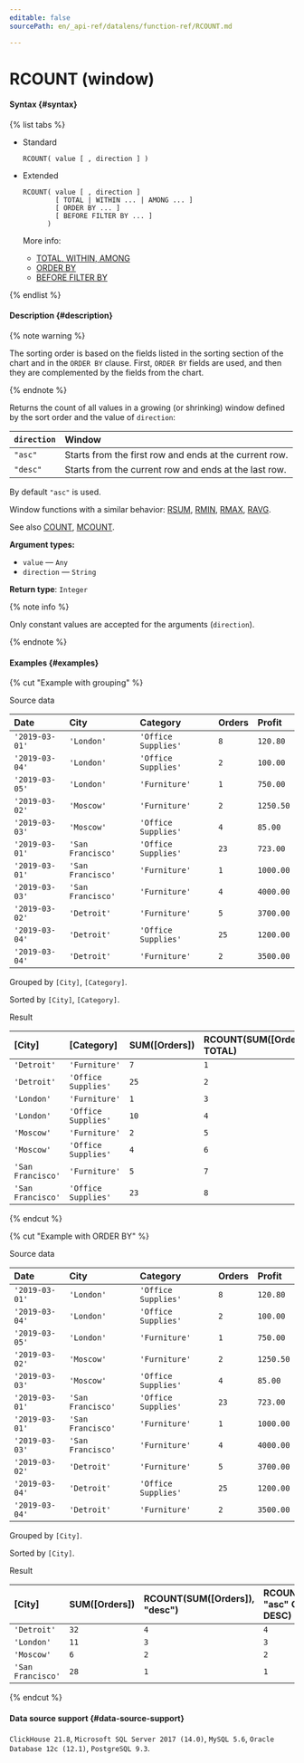 ```yaml
---
editable: false
sourcePath: en/_api-ref/datalens/function-ref/RCOUNT.md

---
```


# RCOUNT (window)



#### Syntax {#syntax}

{% list tabs %}

- Standard

  ```
  RCOUNT( value [ , direction ] )
  ```

- Extended

  ```
  RCOUNT( value [ , direction ]
          [ TOTAL | WITHIN ... | AMONG ... ]
          [ ORDER BY ... ]
          [ BEFORE FILTER BY ... ]
        )
  ```

  More info:
  - [TOTAL, WITHIN, AMONG](window-functions.md#syntax-grouping)
  - [ORDER BY](window-functions.md#syntax-order-by)
  - [BEFORE FILTER BY](window-functions.md#syntax-before-filter-by)

{% endlist %}

#### Description {#description}

{% note warning %}

The sorting order is based on the fields listed in the sorting section of the chart and in the `ORDER BY` clause. First, `ORDER BY` fields are used, and then they are complemented by the fields from the chart.

{% endnote %}

Returns the count of all values in a growing (or shrinking) window defined by the sort order and the value of `direction`:

| `direction`   | Window                                                 |
|:--------------|:-------------------------------------------------------|
| `"asc"`       | Starts from the first row and ends at the current row. |
| `"desc"`      | Starts from the current row and ends at the last row.  |

By default `"asc"` is used.


Window functions with a similar behavior: [RSUM](RSUM.md), [RMIN](RMIN.md), [RMAX](RMAX.md), [RAVG](RAVG.md).

See also [COUNT](COUNT.md), [MCOUNT](MCOUNT.md).

**Argument types:**
- `value` — `Any`
- `direction` — `String`


**Return type**: `Integer`

{% note info %}

Only constant values are accepted for the arguments (`direction`).

{% endnote %}


#### Examples {#examples}

{% cut "Example with grouping" %}


Source data

| **Date**       | **City**          | **Category**        | **Orders**   | **Profit**   |
|:---------------|:------------------|:--------------------|:-------------|:-------------|
| `'2019-03-01'` | `'London'`        | `'Office Supplies'` | `8`          | `120.80`     |
| `'2019-03-04'` | `'London'`        | `'Office Supplies'` | `2`          | `100.00`     |
| `'2019-03-05'` | `'London'`        | `'Furniture'`       | `1`          | `750.00`     |
| `'2019-03-02'` | `'Moscow'`        | `'Furniture'`       | `2`          | `1250.50`    |
| `'2019-03-03'` | `'Moscow'`        | `'Office Supplies'` | `4`          | `85.00`      |
| `'2019-03-01'` | `'San Francisco'` | `'Office Supplies'` | `23`         | `723.00`     |
| `'2019-03-01'` | `'San Francisco'` | `'Furniture'`       | `1`          | `1000.00`    |
| `'2019-03-03'` | `'San Francisco'` | `'Furniture'`       | `4`          | `4000.00`    |
| `'2019-03-02'` | `'Detroit'`       | `'Furniture'`       | `5`          | `3700.00`    |
| `'2019-03-04'` | `'Detroit'`       | `'Office Supplies'` | `25`         | `1200.00`    |
| `'2019-03-04'` | `'Detroit'`       | `'Furniture'`       | `2`          | `3500.00`    |

Grouped by `[City]`, `[Category]`.

Sorted by `[City]`, `[Category]`.

Result

| **[City]**        | **[Category]**      | **SUM([Orders])**   | **RCOUNT(SUM([Orders]) TOTAL)**   | **RCOUNT(SUM([Orders]) WITHIN [City])**   | **RCOUNT(SUM([Orders]) AMONG [City])**   |
|:------------------|:--------------------|:--------------------|:----------------------------------|:------------------------------------------|:-----------------------------------------|
| `'Detroit'`       | `'Furniture'`       | `7`                 | `1`                               | `1`                                       | `1`                                      |
| `'Detroit'`       | `'Office Supplies'` | `25`                | `2`                               | `2`                                       | `2`                                      |
| `'London'`        | `'Furniture'`       | `1`                 | `3`                               | `1`                                       | `2`                                      |
| `'London'`        | `'Office Supplies'` | `10`                | `4`                               | `2`                                       | `4`                                      |
| `'Moscow'`        | `'Furniture'`       | `2`                 | `5`                               | `1`                                       | `3`                                      |
| `'Moscow'`        | `'Office Supplies'` | `4`                 | `6`                               | `2`                                       | `3`                                      |
| `'San Francisco'` | `'Furniture'`       | `5`                 | `7`                               | `1`                                       | `4`                                      |
| `'San Francisco'` | `'Office Supplies'` | `23`                | `8`                               | `2`                                       | `1`                                      |

{% endcut %}

{% cut "Example with ORDER BY" %}


Source data

| **Date**       | **City**          | **Category**        | **Orders**   | **Profit**   |
|:---------------|:------------------|:--------------------|:-------------|:-------------|
| `'2019-03-01'` | `'London'`        | `'Office Supplies'` | `8`          | `120.80`     |
| `'2019-03-04'` | `'London'`        | `'Office Supplies'` | `2`          | `100.00`     |
| `'2019-03-05'` | `'London'`        | `'Furniture'`       | `1`          | `750.00`     |
| `'2019-03-02'` | `'Moscow'`        | `'Furniture'`       | `2`          | `1250.50`    |
| `'2019-03-03'` | `'Moscow'`        | `'Office Supplies'` | `4`          | `85.00`      |
| `'2019-03-01'` | `'San Francisco'` | `'Office Supplies'` | `23`         | `723.00`     |
| `'2019-03-01'` | `'San Francisco'` | `'Furniture'`       | `1`          | `1000.00`    |
| `'2019-03-03'` | `'San Francisco'` | `'Furniture'`       | `4`          | `4000.00`    |
| `'2019-03-02'` | `'Detroit'`       | `'Furniture'`       | `5`          | `3700.00`    |
| `'2019-03-04'` | `'Detroit'`       | `'Office Supplies'` | `25`         | `1200.00`    |
| `'2019-03-04'` | `'Detroit'`       | `'Furniture'`       | `2`          | `3500.00`    |

Grouped by `[City]`.

Sorted by `[City]`.

Result

| **[City]**        | **SUM([Orders])**   | **RCOUNT(SUM([Orders]), "desc")**   | **RCOUNT(SUM([Orders]), "asc" ORDER BY [City] DESC)**   | **RCOUNT(SUM([Orders]) ORDER BY [Order Sum])**   |
|:------------------|:--------------------|:------------------------------------|:--------------------------------------------------------|:-------------------------------------------------|
| `'Detroit'`       | `32`                | `4`                                 | `4`                                                     | `4`                                              |
| `'London'`        | `11`                | `3`                                 | `3`                                                     | `2`                                              |
| `'Moscow'`        | `6`                 | `2`                                 | `2`                                                     | `1`                                              |
| `'San Francisco'` | `28`                | `1`                                 | `1`                                                     | `3`                                              |

{% endcut %}


#### Data source support {#data-source-support}

`ClickHouse 21.8`, `Microsoft SQL Server 2017 (14.0)`, `MySQL 5.6`, `Oracle Database 12c (12.1)`, `PostgreSQL 9.3`.
